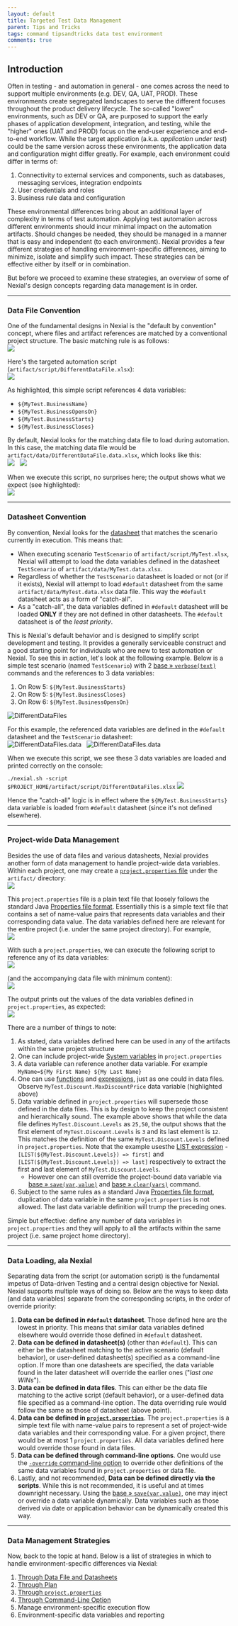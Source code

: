 ```yaml
---
layout: default
title: Targeted Test Data Management
parent: Tips and Tricks
tags: command tipsandtricks data test environment
comments: true
---
```



## Introduction
Often in testing - and automation in general - one comes across the need to support multiple environments 
(e.g. DEV, QA, UAT, PROD). These environments create segregated landscapes to serve the different focuses throughout the 
product delivery lifecycle. The so-called "lower" environments, such as DEV or QA, are purposed to support the early 
phases of application development, integration, and testing, while the "higher" ones (UAT and PROD) focus on the 
end-user experience and end-to-end workflow. While the target application (a.k.a. _application under test_) could be the 
same version across these environments, the application data and configuration might differ greatly. For example, each 
environment could differ in terms of:
1. Connectivity to external services and components, such as databases, messaging services, integration endpoints
2. User credentials and roles
3. Business rule data and configuration

These environmental differences bring about an additional layer of complexity in terms of test automation. Applying test 
automation across different environments should incur minimal impact on the automation artifacts. Should changes be 
needed, they should be managed in a manner that is easy and independent (to each environment). Nexial provides a
few different strategies of handling environment-specific differences, aiming to minimize, isolate and simplify such
impact. These strategies can be effective either by itself or in combination.

But before we proceed to examine these strategies, an overview of some of Nexial's design concepts regarding data 
management is in order.

-----

### Data File Convention
One of the fundamental designs in Nexial is the "default by convention" concept, where files and artifact references
are matched by a conventional project structure. The basic matching rule is as follows:<br/>
![](image/TargetedData_datafile_05.png)

Here's the targeted automation script (`artifact/script/DifferentDataFile.xlsx`):<br/>
![](image/TargetedData_datafile_01.png)

As highlighted, this simple script references 4 data variables:
- `${MyTest.BusinessName}`
- `${MyTest.BusinessOpensOn}`
- `${MyTest.BusinessStarts}`
- `${MyTest.BusinessCloses}`

By default, Nexial looks for the matching data file to load during automation. In this case, the matching data file 
would be `artifact/data/DifferentDataFile.data.xlsx`, which looks like this:<br/>
![](image/TargetedData_datafile_02.png) &nbsp; ![](image/TargetedData_datafile_03.png)

When we execute this script, no surprises here; the output shows what we expect (see highlighted):<br/>
![](image/TargetedData_datafile_04.png)

-----

### Datasheet Convention
By convention, Nexial looks for the [datasheet](../userguide/UnderstandingExcelTemplates#anatomy-of-a-nexial-data-file) 
that matches the scenario currently in execution. This means that: 

- When executing scenario `TestScenario` of `artifact/script/MyTest.xlsx`, Nexial will attempt to load the 
  data variables defined in the datasheet `TestScenario` of `artifact/data/MyTest.data.xlsx`.
- Regardless of whether the `TestScenario` datasheet is loaded or not (or if it exists), Nexial will attempt to load 
  `#default` datasheet from the same `artifact/data/MyTest.data.xlsx` data file. This way the `#default` datasheet acts 
  as a form of "catch-all".
- As a "catch-all", the data variables defined in `#default` datasheet will be loaded **ONLY** if they are not
  defined in other datasheets. The `#default` datasheet is of the _least priority_.

This is Nexial's default behavior and is designed to simplify script development and testing. It provides a generally 
serviceable construct and a good starting point for individuals who are new to test automation or Nexial. To see this 
in action, let's look at the following example. Below is a simple test scenario (named `TestScenario`) with 2 
[base &raquo; `verbose(text)`](../commands/base/verbose(text)) commands and the references to 3 data variables:

1. On Row 5: `${MyTest.BusinessStarts}`
2. On Row 5: `${MyTest.BusinessCloses}`
3. On Row 6: `${MyTest.BusinessOpensOn}`

![DifferentDataFiles](image/TargetedData_01.png)

For this example, the referenced data variables are defined in the `#default` datasheet and the `TestScenario` 
datasheet:<br/>
![DifferentDataFiles.data](image/TargetedData_02.png) &nbsp; ![DifferentDataFiles.data](image/TargetedData_03.png)

When we execute this script, we see these 3 data variables are loaded and printed correctly on the console:<br/>

`./nexial.sh -script $PROJECT_HOME/artifact/script/DifferentDataFiles.xlsx`
![](image/TargetedData_04.png)

Hence the "catch-all" logic is in effect where the `${MyTest.BusinessStarts}` data variable is loaded from `#default` 
datasheet (since it's not defined elsewhere).

-----

### Project-wide Data Management
Besides the use of data files and various datasheets, Nexial provides another form of data management to handle
project-wide data variables. Within each project, one may create a 
[`project.properties` file](../userguide/UnderstandingProjectStructure#artifactprojectproperties) under the `artifact/`
directory:<br/>
![](image/TargetedData_datafile_10.png)

This `project.properties` file is a plain text file that loosely follows the standard Java 
<a href="https://docs.oracle.com/cd/E26180_01/Platform.94/ATGProgGuide/html/s0204propertiesfileformat01.html" class="external-link" target="_nexial_link">Properties file format</a>.
Essentially this is a simple text file that contains a set of name-value pairs that represents data variables and their 
corresponding data value. The data variables defined here are relevant for the entire project (i.e. under the same 
project directory). For example,<br/>
![](image/TargetedData_datafile_11.png)

With such a `project.properties`, we can execute the following script to reference any of its data variables:<br/>
![](image/TargetedData_Prop1.png)

(and the accompanying data file with minimum content):<br/>
![](image/TargetedData_Prop2.png)

The output prints out the values of the data variables defined in `project.properties`, as expected:<br/>
![](image/TargetedData_Prop3.png)

There are a number of things to note:
1. As stated, data variables defined here can be used in any of the artifacts within the same project structure
2. One can include project-wide [System variables](../systemvars/) in `project.properties`
3. A data variable can reference another data variable. For example `MyName=${My First Name} ${My Last Name}`
4. One can use [functions](../functions) and [expressions](../expressions), just as one could in data files. Observe
   `MyTest.Discount.MaxDiscountPrice` data variable (highlighted above)
5. Data variable defined in `project.properties` will supersede those defined in the data files. This is by design to
   keep the project consistent and hierarchically sound. The example above shows that while the data file defines 
   `MyTest.Discount.Levels` as `25,50`, the output shows that the first element of `MyTest.Discount.Levels` is `3` and
   its last element is `12`. This matches the definition of the same `MyTest.Discount.Levels` defined in 
   `project.properties`. Note that the example usesthe [LIST expression](../expressions/LISTexpression) -
   `[LIST(${MyTest.Discount.Levels}) => first]` and `[LIST(${MyTest.Discount.Levels}) => last]` respectively to extract
   the first and last element of `MyTest.Discount.Levels`.  
   - However one can still override the project-bound data variable via 
   [base &raquo; `save(var,value)`](../commands/base/save(var,value)) and 
   [base &raquo; `clear(vars)`](../commands/base/clear(vars)) command.
6. Subject to the same rules as a standard Java 
   <a href="https://docs.oracle.com/cd/E26180_01/Platform.94/ATGProgGuide/html/s0204propertiesfileformat01.html" class="external-link" target="_nexial_link">Properties file format</a>,
   duplication of data variable in the same `project.properties` is not allowed. The last data variable definition will
   trump the preceding ones. 

Simple but effective: define any number of data variables in `project.properties` and they will apply to all the 
artifacts within the same project (i.e. same project home directory).

-----

### Data Loading, ala Nexial
Separating data from the script (or automation script) is the fundamental impetus of Data-driven Testing and a central
design objective for Nexial. Nexial supports multiple ways of doing so. Below are the ways to keep data (and data 
variables) separate from the corresponding scripts, in the order of override priority:
1. **Data can be defined in `#default` datasheet**. Those defined here are the lowest in priority. This means that 
   similar data variables defined elsewhere would override those defined in `#default` datasheet.
2. **Data can be defined in datasheet(s)** (other than `#default`). This can either be the datasheet matching to the 
   active scenario (default behavior), or user-defined datasheet(s) specified as a command-line option. If more than one 
   datasheets are specified, the data variable found in the later datasheet will override the earlier ones 
   ("_last one WINs_").
3. **Data can be defined in data files**. This can either be the data file matching to the active script (default 
   behavior), or a user-defined data file specified as a command-line option. The data overriding rule would follow the 
   same as those of datasheet (above point). 
4. **Data can be defined in [`project.properties`](../userguide/UnderstandingProjectStructure#artifactprojectproperties)**.
   The `project.properties` is a simple text file with name-value pairs to represent a set of project-wide data 
   variables and their corresponding value. For a given project, there would be at most 1 `project.properties`. All
   data variables defined here would override those found in data files. 
5. **Data can be defined through command-line options**. One would use the 
   [`-override` command-line option](../userguide/BatchFiles#nexial) to override other definitions of the same data 
   variables found in `project.properties` or data file.
6. Lastly, and not recommended, **Data can be defined directly via the scripts**. While this is not recommended, it is
   useful and at times downright necessary. Using the [base &raquo; `save(var,value)`](../commands/base/save(var,value)),
   one may inject or override a data variable dynamically. Data variables such as those derived via date or application 
   behavior can be dynamically created this way.

-----

### Data Management Strategies
Now, back to the topic at hand. Below is a list of strategies in which to handle environment-specific differences via
Nexial:
1. [Through Data File and Datasheets](TargetedData-DataFile_DataSheets)
2. [Through Plan](TargetedData-Plan)
3. [Through `project.properties`](TargetedData-ProjectProperties)
4. [Through Command-Line Option](TargetedData-override)
5. Manage environment-specific execution flow
6. Environment-specific data variables and reporting
